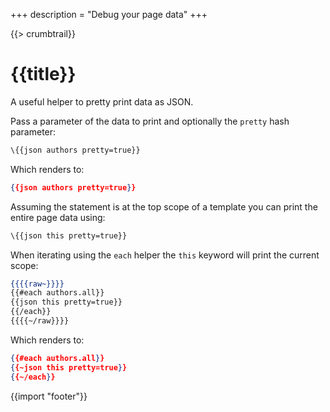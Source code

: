 +++
description = "Debug your page data"
+++

{{> crumbtrail}}

# {{title}}

A useful helper to pretty print data as JSON.

Pass a parameter of the data to print and optionally the `pretty` hash parameter:

```handlebars
\{{json authors pretty=true}}
```

Which renders to:

```json
{{json authors pretty=true}}
```

Assuming the statement is at the top scope of a template you can print the entire page data using:

```handlebars
\{{json this pretty=true}}
```

When iterating using the `each` helper the `this` keyword will print the current scope:

```handlebars
{{{{raw~}}}}
{{#each authors.all}}
{{json this pretty=true}}
{{/each}}
{{{{~/raw}}}}
```

Which renders to:

```json
{{#each authors.all}}
{{~json this pretty=true}}
{{~/each}}
```

{{import "footer"}}
